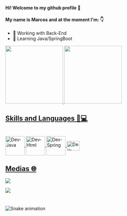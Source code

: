#### Hi! Welcome to my github profile 👋 
#### My name is Marcos and at the moment I'm: 👇

- 🔭 Working with Back-End
- 👯 Learning Java/SpringBoot

<div align="left">
  <a href="https://github.com/Marcos1327">
  <img height="180em" src="https://github-readme-stats-git-masterrstaa-rickstaa.vercel.app/api?username=Marcos1327&show_icons=true&theme=dracula&include_all_commits"/>
  <img height="180em" src="https://github-readme-stats-git-masterrstaa-rickstaa.vercel.app/api/top-langs/?username=Marcos1327&layout=compact&langs_count=7&theme=dracula"
</div>

 ## Skills and Languages 📖💻
<div style="display: inline_block"><br>
  <img align="center" alt="Dev-Java" height="60" width="60" "<img src="https://cdn.jsdelivr.net/gh/devicons/devicon/icons/java/java-original.svg"/>
  <img align="center" alt="Dev-Html" height="60" width="60" <img src="https://cdn.jsdelivr.net/gh/devicons/devicon/icons/html5/html5-original.svg"/>
  <img align="center" alt="Dev-Spring" height="60" width="60" <img src="https://cdn.jsdelivr.net/gh/devicons/devicon/icons/spring/spring-original-wordmark.svg"/>
  <img align="center" alt="Dev-Postgres" height="30" width="40" <img src="https://cdn.jsdelivr.net/gh/devicons/devicon/icons/postgresql/postgresql-original.svg" />
</div>

##
## Medias 🌐
<div>
<a href="https://www.linkedin.com/in/marcos-giovanny/" target="_blank"><img src="https://img.shields.io/badge/LinkedIn-0077B5?style=for-the-badge&logo=linkedin&logoColor=white" target="_blank"></a>

<a href="https://www.instagram.com/marcosgiovanny/" target="_blank"><img src="https://img.shields.io/badge/Instagram-E4405F?style=for-the-badge&logo=instagram&logoColor=white" target="_blank"></a>

#

![Snake animation](https://github.com/Marcos1327/Marcos1327/blob/output/github-contribution-grid-snake.svg)

</div>
